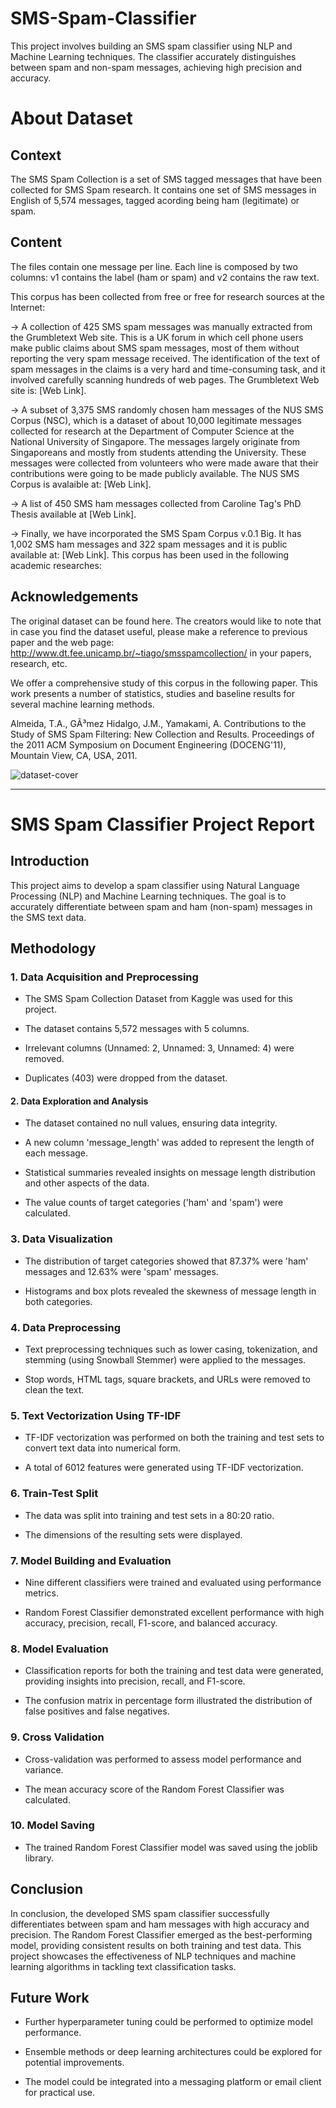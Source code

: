 # SMS-Spam-Classifier
This project involves building an SMS spam classifier using NLP and Machine Learning techniques. The classifier accurately distinguishes between spam and non-spam messages, achieving high precision and accuracy.


# About Dataset
## Context

The SMS Spam Collection is a set of SMS tagged messages that have been collected for SMS Spam research. It contains one set of SMS messages in English of 5,574 messages, tagged acording being ham (legitimate) or spam.

## Content
The files contain one message per line. Each line is composed by two columns: v1 contains the label (ham or spam) and v2 contains the raw text.

This corpus has been collected from free or free for research sources at the Internet:

-> A collection of 425 SMS spam messages was manually extracted from the Grumbletext Web site. This is a UK forum in which cell phone users make public claims about SMS spam messages, most of them without reporting the very spam message received. The identification of the text of spam messages in the claims is a very hard and time-consuming task, and it involved carefully scanning hundreds of web pages. The Grumbletext Web site is: [Web Link].


-> A subset of 3,375 SMS randomly chosen ham messages of the NUS SMS Corpus (NSC), which is a dataset of about 10,000 legitimate messages collected for research at the Department of Computer Science at the National University of Singapore. The messages largely originate from Singaporeans and mostly from students attending the University. These messages were collected from volunteers who were made aware that their contributions were going to be made publicly available. The NUS SMS Corpus is avalaible at: [Web Link].


-> A list of 450 SMS ham messages collected from Caroline Tag's PhD Thesis available at [Web Link].


-> Finally, we have incorporated the SMS Spam Corpus v.0.1 Big. It has 1,002 SMS ham messages and 322 spam messages and it is public available at: [Web Link]. This corpus has been used in the following academic researches:

## Acknowledgements
The original dataset can be found here. The creators would like to note that in case you find the dataset useful, please make a reference to previous paper and the web page: http://www.dt.fee.unicamp.br/~tiago/smsspamcollection/ in your papers, research, etc.

We offer a comprehensive study of this corpus in the following paper. This work presents a number of statistics, studies and baseline results for several machine learning methods.

Almeida, T.A., GÃ³mez Hidalgo, J.M., Yamakami, A. Contributions to the Study of SMS Spam Filtering: New Collection and Results. Proceedings of the 2011 ACM Symposium on Document Engineering (DOCENG'11), Mountain View, CA, USA, 2011.

![dataset-cover](https://github.com/Sameer-ansarii/SMS-Spam-Classifier/assets/125865393/f28bd7a8-6be4-4a90-859d-a90ace7f7923)


--------------------------

# SMS Spam Classifier Project Report
## Introduction
This project aims to develop a spam classifier using Natural Language Processing (NLP) and Machine Learning techniques. The goal is to accurately differentiate between spam and ham (non-spam) messages in the SMS text data.

## Methodology
### 1. Data Acquisition and Preprocessing
* The SMS Spam Collection Dataset from Kaggle was used for this project.


* The dataset contains 5,572 messages with 5 columns.


* Irrelevant columns (Unnamed: 2, Unnamed: 3, Unnamed: 4) were removed.


* Duplicates (403) were dropped from the dataset.


#### 2. Data Exploration and Analysis
* The dataset contained no null values, ensuring data integrity.


* A new column 'message_length' was added to represent the length of each message.


* Statistical summaries revealed insights on message length distribution and other aspects of the data.


* The value counts of target categories ('ham' and 'spam') were calculated.


### 3. Data Visualization

* The distribution of target categories showed that 87.37% were 'ham' messages and 12.63% were 'spam' messages.


* Histograms and box plots revealed the skewness of message length in both categories.


### 4. Data Preprocessing
* Text preprocessing techniques such as lower casing, tokenization, and stemming (using Snowball Stemmer) were applied to the messages.


* Stop words, HTML tags, square brackets, and URLs were removed to clean the text.


### 5. Text Vectorization Using TF-IDF
* TF-IDF vectorization was performed on both the training and test sets to convert text data into numerical form.


* A total of 6012 features were generated using TF-IDF vectorization.



### 6. Train-Test Split
* The data was split into training and test sets in a 80:20 ratio.


* The dimensions of the resulting sets were displayed.
### 7. Model Building and Evaluation


* Nine different classifiers were trained and evaluated using performance metrics.


* Random Forest Classifier demonstrated excellent performance with high accuracy, precision, recall, F1-score, and balanced accuracy.


### 8. Model Evaluation
* Classification reports for both the training and test data were generated, providing insights into precision, recall, and F1-score.


* The confusion matrix in percentage form illustrated the distribution of false positives and false negatives.


### 9. Cross Validation
* Cross-validation was performed to assess model performance and variance.


* The mean accuracy score of the Random Forest Classifier was calculated.
### 10. Model Saving

* The trained Random Forest Classifier model was saved using the joblib library.


## Conclusion
In conclusion, the developed SMS spam classifier successfully differentiates between spam and ham messages with high accuracy and precision. The Random Forest Classifier emerged as the best-performing model, providing consistent results on both training and test data. This project showcases the effectiveness of NLP techniques and machine learning algorithms in tackling text classification tasks.

## Future Work
* Further hyperparameter tuning could be performed to optimize model performance.


* Ensemble methods or deep learning architectures could be explored for potential improvements.


* The model could be integrated into a messaging platform or email client for practical use.
